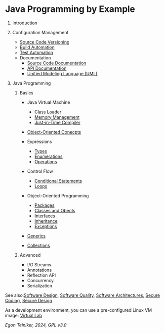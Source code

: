 # Java Programming by Example

1. [Introduction](introduction/)

2. Configuration Management
    * [Source Code Versioning](configuration-management/versioning/)
    * [Build Automation](configuration-management/building/)
    * [Test Automation](configuration-management/testing/)
    * Documentation
        * [Source Code Documentation](configuration-management/documentation/source-code-doc/README.md)
        * [API Documentation](configuration-management/documentation/api-doc/README.md)
        * [Unified Modeling Language (UML)](configuration-management/documentation/uml/)

3. Java Programming 

    1. Basics
        * Java Virtual Machine
            * [Class Loader](java-basics/jvm/classloader/)
            * [Memory Management](java-basics/jvm/memory/)
            * [Just-in-Time Compiler](java-basics/jvm/jit/)

        * [Object-Oriented Conecpts](java-basics/oop/oop-concepts/)

        * Expressions 
            * [Types](java-basics/types+operators/types/)
            * [Enumerations](java-basics/types+operators/enumerations/)
            * [Operations](java-basics/types+operators/operators/)

        * Control Flow
            * [Conditional Statements](java-basics/control-flow/conditional-statements/)
            * [Loops](java-basics/control-flow/loops/)

        * Object-Oriented Programming     
            * [Packages](java-basics/oop/packages/)
            * [Classes and Obects](java-basics/oop/classes+objects/)
            * [Interfaces](java-basics/oop/interfaces/)
            * [Inheritance](java-basics/oop/inheritance/)
            * [Exceptions](java-basics/oop/exceptions/)

        * [Generics](java-basics/generics) 

        * [Collections](java-basics/collections)

    2. Advanced
        * I/O Streams 
        * Annotations
        * Reflection API
        * Concurrency
        * Serialization

See also:[Software Design](https://github.com/teiniker/teiniker-lectures-softwaredesign), [Software Quality](https://github.com/teiniker/teiniker-lectures-softwaredesign), 
[Software Architectures](https://github.com/teiniker/teiniker-lectures-softwarearchitectures), [Secure Coding](https://github.com/teiniker/teiniker-lectures-securecoding), 
[Secure Design](https://github.com/teiniker/teiniker-lectures-securedesign)

As a development environment, you can use a pre-configured Linux VM image:
[Virtual Lab](https://drive.google.com/drive/folders/1AzsF4Mvh1HJ8k6OW5W5hQ5CF0HdqA51l)

*Egon Teiniker, 2024, GPL v3.0*
